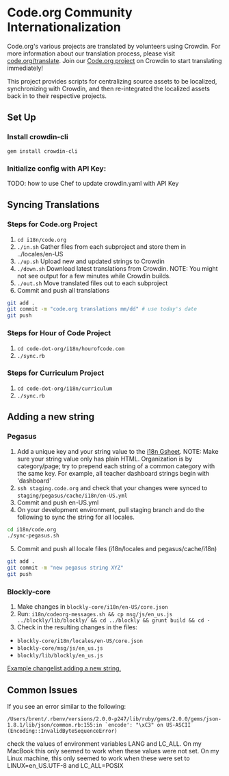 # Code.org Community Internationalization

Code.org's various projects are translated by volunteers using Crowdin. For more information about our translation process, please visit [code.org/translate](http://code.org/translate). Join our [Code.org project]() on Crowdin to start translating immediately!

This project provides scripts for centralizing source assets to be localized, synchronizing with Crowdin, and then re-integrated the localized assets back in to their respective projects.

## Set Up

### Install crowdin-cli

`gem install crowdin-cli`

### Initialize config with API Key:

TODO: how to use Chef to update crowdin.yaml with API Key

## Syncing Translations

### Steps for Code.org Project

1. `cd i18n/code.org`
2. `./in.sh` Gather files from each subproject and store them in ../locales/en-US
3. `./up.sh` Upload new and updated strings to Crowdin
4. `./down.sh` Download latest translations from Crowdin. NOTE: You might not see output for a few minutes while Crowdin builds.
5. `./out.sh` Move translated files out to each subproject
6. Commit and push all translations
```bash
git add .
git commit -m "code.org translations mm/dd" # use today's date
git push
```

### Steps for Hour of Code Project
1. `cd code-dot-org/i18n/hourofcode.com`
2. `./sync.rb`

### Steps for Curriculum Project
1. `cd code-dot-org/i18n/curriculum`
2. `./sync.rb`

## Adding a new string

### Pegasus

1. Add a unique key and your string value to the [i18n Gsheet](https://docs.google.com/a/code.org/spreadsheet/ccc?key=0AuZfRa__4CAYdHhObnJqQkViMUx0cGpESHc3VWtDUXc&usp=sharing). NOTE: Make sure your string value only has plain HTML. Organization is by category/page; try to prepend each string of a common category with the same key. For example, all teacher dashboard strings begin with 'dashboard'
2. `ssh staging.code.org` and check that your changes were synced to `staging/pegasus/cache/i18n/en-US.yml`
3. Commit and push en-US.yml
4. On your development environment, pull staging branch and do the following to sync the string for all locales.
```bash
cd i18n/code.org
./sync-pegasus.sh
```
5. Commit and push all locale files (i18n/locales and pegasus/cache/i18n)
```bash
git add .
git commit -m "new pegasus string XYZ"
git push
```

### Blockly-core
1. Make changes in `blockly-core/i18n/en-US/core.json`                                                                
2. Run: `i18n/codeorg-messages.sh && cp msg/js/en_us.js ../blockly/lib/blockly/ && cd ../blockly && grunt build && cd -`
3. Check in the resulting changes in the files:
  * `blockly-core/i18n/locales/en-US/core.json`
  * `blockly-core/msg/js/en_us.js`
  * `blockly/lib/blockly/en_us.js`

[Example changelist adding a new string.](https://github.com/code-dot-org/code-dot-org/commit/d7fa8719bef9ec2e46ab2f6c91f722288218d517)


## Common Issues

If you see an error similar to the following:
```
/Users/brent/.rbenv/versions/2.0.0-p247/lib/ruby/gems/2.0.0/gems/json-1.8.1/lib/json/common.rb:155:in `encode': "\xC3" on US-ASCII (Encoding::InvalidByteSequenceError)
```
check the values of environment variables LANG and LC_ALL.  On my MacBook this only seemed to work when these values were not set.  On my Linux machine, this only seemed to work when these were set to LINUX=en_US.UTF-8 and LC_ALL=POSIX
